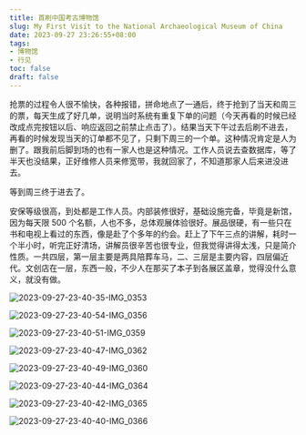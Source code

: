 ```yaml
---
title: 首刷中国考古博物馆
slug: My First Visit to the National Archaeological Museum of China
date: 2023-09-27 23:26:55+08:00
tags:
- 博物馆
- 行见
toc: false
draft: false
---
```

抢票的过程令人很不愉快，各种报错，拼命地点了一通后，终于抢到了当天和周三的票，每天生成了好几单，说明当时系统有重复下单的问题（今天再看的时候已经改成点完按钮以后、响应返回之前禁止点击了）。结果当天下午过去后刷不进去，再看的时候发现当天的订单都不见了，只剩下周三的一个单。这种情况肯定是人为删了。跟我前后脚到场的也有一家人也是这种情况。工作人员说去查数据库，等了半天也没结果，正好维修人员来修宽带，我就回家了，不知道那家人后来进没进去。

等到周三终于进去了。

安保等级很高，到处都是工作人员。内部装修很好，基础设施完备，毕竟是新馆，因为每天限 500 个名额，人也不多，总体观展体验很好。展品很硬，有一些只在书和电视上看过的东西，像是赴了个多年的约会。赶上了下午三点的讲解，耗时一个半小时，听完正好清场，讲解员很辛苦也很专业，但我觉得讲得太浅，只是简介性质。一共四层，第一层主要是两具陪葬车马，二、三层是主要内容，四层偏近代。文创店在一层，东西一般，不少人在那买了本子到各展区盖章，觉得没什么意义，就没有做。

![2023-09-27-23-40-35-IMG_0353](https://raw.githubusercontent.com/xbot/image-hosting/master/blog/2023-09-27-23-40-35-IMG_0353.jpg)

![2023-09-27-23-40-54-IMG_0356](https://raw.githubusercontent.com/xbot/image-hosting/master/blog/2023-09-27-23-40-54-IMG_0356.jpg)

![2023-09-27-23-40-51-IMG_0359](https://raw.githubusercontent.com/xbot/image-hosting/master/blog/2023-09-27-23-40-51-IMG_0359.jpg)

![2023-09-27-23-40-47-IMG_0362](https://raw.githubusercontent.com/xbot/image-hosting/master/blog/2023-09-27-23-40-47-IMG_0362.jpg)

![2023-09-27-23-40-49-IMG_0360](https://raw.githubusercontent.com/xbot/image-hosting/master/blog/2023-09-27-23-40-49-IMG_0360.jpg)

![2023-09-27-23-40-44-IMG_0364](https://raw.githubusercontent.com/xbot/image-hosting/master/blog/2023-09-27-23-40-44-IMG_0364.jpg)

![2023-09-27-23-40-42-IMG_0365](https://raw.githubusercontent.com/xbot/image-hosting/master/blog/2023-09-27-23-40-42-IMG_0365.jpg)

![2023-09-27-23-40-40-IMG_0366](https://raw.githubusercontent.com/xbot/image-hosting/master/blog/2023-09-27-23-40-40-IMG_0366.jpg)
